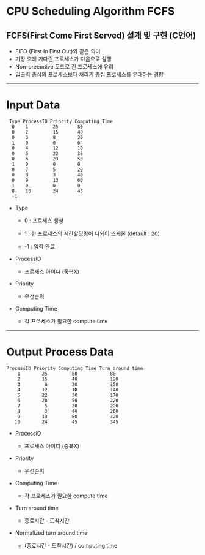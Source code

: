 # CPU Scheduling Algorithm FCFS

## FCFS(First Come First Served) 설계 및 구현 (C언어)

* FIFO (First In First Out)와 같은 의미 
* 가장 오래 기다린 프로세스가 다음으로 실행
* Non-preemtive 모드로 긴 프로세스에 유리
* 입출력 중심의 프로세스보다 처리기 중심 프로세스를 우대하는 경향

------------

# Input Data
~~~
 Type ProcessID Priority Computing_Time
  0    1         25       80
  0    2         15       40
  0    3         8        30
  1    0         0        0
  0    4         12       10
  0    5         22       30
  0    6         28       50
  1    0         0        0
  0    7         5        20
  0    8         3        40
  0    9         13       60
  1    0         0        0
  0    10        24       45
  -1   
~~~

* Type 
 
  *  0 : 프로세스 생성
 
  *  1 : 한 프로세스의 시간할당량이 다되어 스케줄 (default : 20)
  
  * -1 : 입력 완료
 
* ProcessID
 
  * 프로세스 아이디 (중복X)

* Priority
  
  * 우선순위
  
* Computing Time

  * 각 프로세스가 필요한 compute time
  
------
# Output Process Data

~~~
ProcessID Priority Computing_Time Turn_around_time
    1        25         80            80
    2        15         40            120
    3         8         30            150
    4        12         10            140
    5        22         30            170
    6        28         50            220
    7         5         20            220
    8         3         40            260
    9        13         60            320
   10        24         45            345
~~~
* ProcessID
 
  * 프로세스 아이디 (중복X)

* Priority
  
  * 우선순위

* Computing Time

  * 각 프로세스가 필요한 compute time

* Turn around time

  * 종료시간 - 도착시간 

* Normalized turn around time

  * (종료시간 - 도착시간) / computing time



